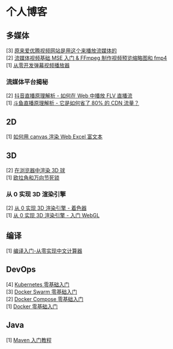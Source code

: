 # 个人博客

## 多媒体

[3] [原来爱优腾视频网站是用这个来播放流媒体的](https://github.com/oyuyue/blog/issues/14)<br>
[2] [流媒体视频基础 MSE 入门 & FFmpeg 制作视频预览缩略图和 fmp4](https://github.com/oyuyue/blog/issues/13)<br>
[1] [从零开发弹幕视频播放器](https://github.com/oyuyue/blog/issues/12)

### 流媒体平台揭秘

[2] [抖音直播原理解析 - 如何在 Web 中播放 FLV 直播流](https://github.com/oyuyue/blog/issues/16)<br>
[1] [斗鱼直播原理解析 - 它是如何省了 80% 的 CDN 流量？](https://github.com/oyuyue/blog/issues/15)

## 2D

[1] [如何用 canvas 渲染 Web Excel 富文本](https://github.com/oyuyue/blog/issues/11)

## 3D

[2] [在浏览器中渲染 3D 球](https://github.com/oyuyue/blog/issues/8)<br>
[1] [欧拉角和万向节死锁](https://github.com/oyuyue/blog/issues/7)

### 从 0 实现 3D 渲染引擎

[2] [从 0 实现 3D 渲染引擎 - 着色器](https://github.com/oyuyue/blog/issues/10)<br>
[1] [从 0 实现 3D 渲染引擎 - 入门 WebGL](https://github.com/oyuyue/blog/issues/9)

## 编译

[1] [编译入门-从零实现中文计算器](https://github.com/oyuyue/blog/issues/6)

## DevOps

[4] [Kubernetes 零基础入门](https://github.com/oyuyue/blog/issues/4)<br>
[3] [Docker Swarm 零基础入门](https://github.com/oyuyue/blog/issues/3)<br>
[2] [Docker Compose 零基础入门](https://github.com/oyuyue/blog/issues/2)<br>
[1] [Docker 零基础入门](https://github.com/oyuyue/blog/issues/1)

## Java

[1] [Maven 入门教程](https://github.com/oyuyue/blog/issues/5)
